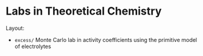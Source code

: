 # Labs in Theoretical Chemistry

Layout:

- `excess/` Monte Carlo lab in activity coefficients using the primitive model of electrolytes

